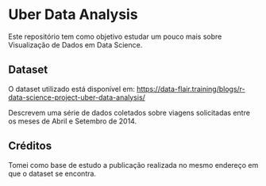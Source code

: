 # Uber Data Analysis

Este repositório tem como objetivo estudar um pouco mais sobre Visualização de Dados em Data Science.

## Dataset

O dataset utilizado está disponível em: https://data-flair.training/blogs/r-data-science-project-uber-data-analysis/

Descrevem uma série de dados coletados sobre viagens solicitadas entre os meses de Abril e Setembro de 2014.

## Créditos

Tomei como base de estudo a publicação realizada no mesmo endereço em que o dataset se encontra.
